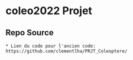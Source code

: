 # coleo2022 Projet 

## Repo Source 
	* Lien du code pour l'ancien code: https://github.com/clementlha/PRJT_Coleoptere/
